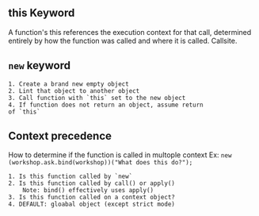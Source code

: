 ## this Keyword

A function's this references the execution context 
for that call, determined entirely by how the function
was called and where it is called. Callsite.


## `new` keyword

	1. Create a brand new empty object
	2. Lint that object to another object
	3. Call function with `this` set to the new object
	4. If function does not return an object, assume return 
	of `this`

## Context precedence
How to determine if the function is called in multople context
Ex: `new (workshop.ask.bind(workshop))("What does this do?");`

	1. Is this function called by `new`
	2. Is this function called by call() or apply()
		Note: bind() effectively uses apply()
	3. Is this function called on a context object? 
	4. DEFAULT: gloabal object (except strict mode)
